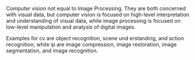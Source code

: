Computer vision not equal to Image Processing. They are both concerned with visual data, but computer vision is focused on high-level interpretation and understanding of visual data, while image processing is focused on low-level manipulation and analysis of digital images.

Examples for cv are object recognition, scene und erstanding, and action recognition, while ip are image compression, image restoration, image segmentation, and image recognition.






















